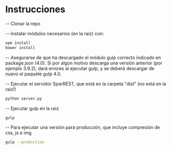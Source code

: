 # Instrucciones

-- Clonar la repo

-- Instalar módulos necesarios (en la raiz) con:

```bash
npm install
bower install
```

-- Asegurarse de que ha descargado el módulo gulp correcto indicado en package.json (4.0). Si por algún motivo descarga una versión anterior (por ejemplo 3.9.2), dará errores al ejecutar gulp, y se deberá descargar de nuevo el paquete gulp 4.0.

-- Ejecutar el servidor SparREST, que está en la carpeta "dist" (no está en la raiz!)

```bash
python server.py
```

-- Ejecutar gulp en la raiz

```bash
gulp
```

-- Para ejecutar una versión para producción, que incluye compresión de css, js e img

```bash
gulp --production
```
